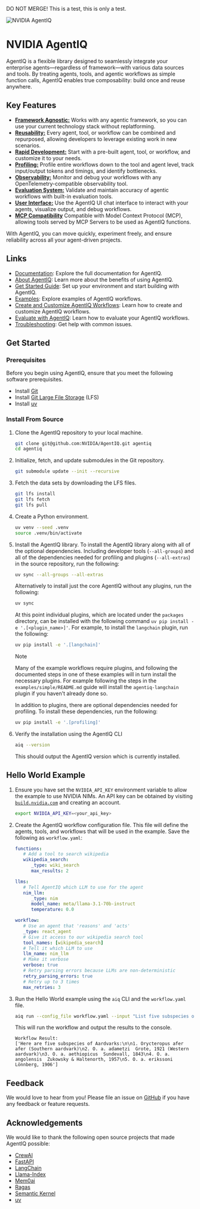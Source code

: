 <!--
SPDX-FileCopyrightText: Copyright (c) 2024-2025, NVIDIA CORPORATION & AFFILIATES. All rights reserved.
SPDX-License-Identifier: Apache-2.0

Licensed under the Apache License, Version 2.0 (the "License");
you may not use this file except in compliance with the License.
You may obtain a copy of the License at

http:/www.apache.org/licenses/LICENSE-2.0

Unless required by applicable law or agreed to in writing, software
distributed under the License is distributed on an "AS IS" BASIS,
WITHOUT WARRANTIES OR CONDITIONS OF ANY KIND, either express or implied.
See the License for the specific language governing permissions and
limitations under the License.
-->

DO NOT MERGE!
This is a test, this is only a test.

![NVIDIA AgentIQ](./docs/source/_static/agentiq_banner.png "AgentIQ banner image")

# NVIDIA AgentIQ

AgentIQ is a flexible library designed to seamlessly integrate your enterprise agents—regardless of framework—with various data sources and tools. By treating agents, tools, and agentic workflows as simple function calls, AgentIQ enables true composability: build once and reuse anywhere.

## Key Features

- [**Framework Agnostic:**](https://docs.nvidia.com/agentiq/latest/concepts/plugins.html) Works with any agentic framework, so you can use your current technology stack without replatforming.
- [**Reusability:**](https://docs.nvidia.com/agentiq/latest/guides/sharing-workflows-and-tools.html) Every agent, tool, or workflow can be combined and repurposed, allowing developers to leverage existing work in new scenarios.
- [**Rapid Development:**](https://docs.nvidia.com/agentiq/latest/guides/create-customize-workflows.html) Start with a pre-built agent, tool, or workflow, and customize it to your needs.
- [**Profiling:**](https://docs.nvidia.com/agentiq/latest/guides/profiler.html) Profile entire workflows down to the tool and agent level, track input/output tokens and timings, and identify bottlenecks.
- [**Observability:**](https://docs.nvidia.com/agentiq/latest/guides/observe-workflow-with-phoenix.html) Monitor and debug your workflows with any OpenTelemetry-compatible observability tool.
- [**Evaluation System:**](https://docs.nvidia.com/agentiq/latest/guides/evaluate.html) Validate and maintain accuracy of agentic workflows with built-in evaluation tools.
- [**User Interface:**](https://docs.nvidia.com/agentiq/latest/guides/using-agentiq-ui-and-server.html) Use the AgentIQ UI chat interface to interact with your agents, visualize output, and debug workflows.
- [**MCP Compatibility**](https://docs.nvidia.com/agentiq/latest/components/mcp.html) Compatible with Model Context Protocol (MCP), allowing tools served by MCP Servers to be used as AgentIQ functions.

With AgentIQ, you can move quickly, experiment freely, and ensure reliability across all your agent-driven projects.

## Links

 * [Documentation](https://docs.nvidia.com/agentiq/latest/index.html): Explore the full documentation for AgentIQ.
 * [About AgentIQ](https://docs.nvidia.com/agentiq/latest/intro/why-agentiq.html): Learn more about the benefits of using AgentIQ.
 * [Get Started Guide](https://docs.nvidia.com/agentiq/latest/intro/get-started.html): Set up your environment and start building with AgentIQ.
 * [Examples](https://github.com/NVIDIA/AgentIQ/tree/main/examples#readme): Explore examples of AgentIQ workflows.
 * [Create and Customize AgentIQ Workflows](https://docs.nvidia.com/agentiq/latest/guides/create-customize-workflows.html): Learn how to create and customize AgentIQ workflows.
 * [Evaluate with AgentIQ](https://docs.nvidia.com/agentiq/latest/guides/evaluate.html): Learn how to evaluate your AgentIQ workflows.
 * [Troubleshooting](https://docs.nvidia.com/agentiq/latest/troubleshooting.html): Get help with common issues.


## Get Started

### Prerequisites

Before you begin using AgentIQ, ensure that you meet the following software prerequisites.

- Install [Git](https://git-scm.com/)
- Install [Git Large File Storage](https://git-lfs.github.com/) (LFS)
- Install [uv](https://docs.astral.sh/uv/getting-started/installation/)

### Install From Source

1. Clone the AgentIQ repository to your local machine.
    ```bash
    git clone git@github.com:NVIDIA/AgentIQ.git agentiq
    cd agentiq
    ```

2. Initialize, fetch, and update submodules in the Git repository.
    ```bash
    git submodule update --init --recursive
    ```

3. Fetch the data sets by downloading the LFS files.
    ```bash
    git lfs install
    git lfs fetch
    git lfs pull
    ```

4. Create a Python environment.
    ```bash
    uv venv --seed .venv
    source .venv/bin/activate
    ```

5. Install the AgentIQ library.
    To install the AgentIQ library along with all of the optional dependencies. Including developer tools (`--all-groups`) and all of the dependencies needed for profiling and plugins (`--all-extras`) in the source repository, run the following:
    ```bash
    uv sync --all-groups --all-extras
    ```

    Alternatively to install just the core AgentIQ without any plugins, run the following:
    ```bash
    uv sync
    ```

    At this point individual plugins, which are located under the `packages` directory, can be installed with the following command `uv pip install -e '.[<plugin_name>]'`.
    For example, to install the `langchain` plugin, run the following:
    ```bash
    uv pip install -e '.[langchain]'
    ```

    > [!NOTE]
    > Many of the example workflows require plugins, and following the documented steps in one of these examples will in turn install the necessary plugins. For example following the steps in the `examples/simple/README.md` guide will install the `agentiq-langchain` plugin if you haven't already done so.


    In addition to plugins, there are optional dependencies needed for profiling. To install these dependencies, run the following:
    ```bash
    uv pip install -e '.[profiling]'
    ```

6. Verify the installation using the AgentIQ CLI

   ```bash
   aiq --version
   ```

   This should output the AgentIQ version which is currently installed.

## Hello World Example

1. Ensure you have set the `NVIDIA_API_KEY` environment variable to allow the example to use NVIDIA NIMs. An API key can be obtained by visiting [`build.nvidia.com`](https://build.nvidia.com/) and creating an account.

   ```bash
   export NVIDIA_API_KEY=<your_api_key>
   ```

2. Create the AgentIQ workflow configuration file. This file will define the agents, tools, and workflows that will be used in the example. Save the following as `workflow.yaml`:

   ```yaml
   functions:
      # Add a tool to search wikipedia
      wikipedia_search:
         _type: wiki_search
         max_results: 2

   llms:
      # Tell AgentIQ which LLM to use for the agent
      nim_llm:
         _type: nim
         model_name: meta/llama-3.1-70b-instruct
         temperature: 0.0

   workflow:
      # Use an agent that 'reasons' and 'acts'
      _type: react_agent
      # Give it access to our wikipedia search tool
      tool_names: [wikipedia_search]
      # Tell it which LLM to use
      llm_name: nim_llm
      # Make it verbose
      verbose: true
      # Retry parsing errors because LLMs are non-deterministic
      retry_parsing_errors: true
      # Retry up to 3 times
      max_retries: 3
   ```

3. Run the Hello World example using the `aiq` CLI and the `workflow.yaml` file.

   ```bash
   aiq run --config_file workflow.yaml --input "List five subspecies of Aardvarks"
   ```

   This will run the workflow and output the results to the console.

   ```console
   Workflow Result:
   ['Here are five subspecies of Aardvarks:\n\n1. Orycteropus afer afer (Southern aardvark)\n2. O. a. adametzi  Grote, 1921 (Western aardvark)\n3. O. a. aethiopicus  Sundevall, 1843\n4. O. a. angolensis  Zukowsky & Haltenorth, 1957\n5. O. a. erikssoni  Lönnberg, 1906']
   ```

## Feedback

We would love to hear from you! Please file an issue on [GitHub](https://github.com/NVIDIA/AgentIQ/issues) if you have any feedback or feature requests.

## Acknowledgements

We would like to thank the following open source projects that made AgentIQ possible:

- [CrewAI](https://github.com/crewAIInc/crewAI)
- [FastAPI](https://github.com/tiangolo/fastapi)
- [LangChain](https://github.com/langchain-ai/langchain)
- [Llama-Index](https://github.com/run-llama/llama_index)
- [Mem0ai](https://github.com/mem0ai/mem0)
- [Ragas](https://github.com/explodinggradients/ragas)
- [Semantic Kernel](https://github.com/microsoft/semantic-kernel)
- [uv](https://github.com/astral-sh/uv)
